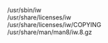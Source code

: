 /usr/sbin/iw  
/usr/share/licenses/iw  
/usr/share/licenses/iw/COPYING  
/usr/share/man/man8/iw.8.gz  
